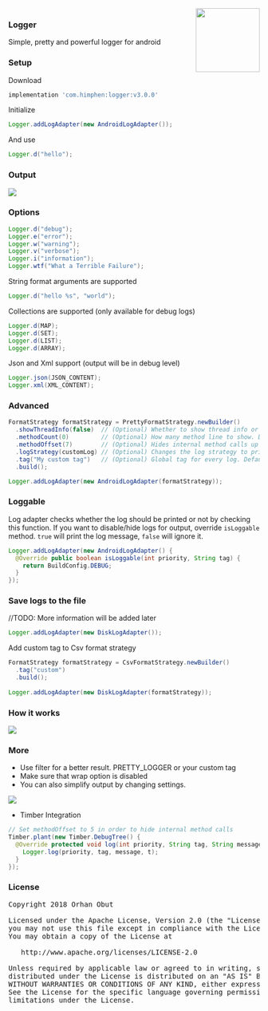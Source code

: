 <img align="right" src='https://github.com/himphen/logger/blob/master/art/logger-logo.png' width='128' height='128'/>

### Logger
Simple, pretty and powerful logger for android

### Setup
Download
```groovy
implementation 'com.himphen:logger:v3.0.0'
```

Initialize
```java
Logger.addLogAdapter(new AndroidLogAdapter());
```
And use
```java
Logger.d("hello");
```

### Output
<img src='https://github.com/himphen/logger/blob/master/art/logger_output.png'/>


### Options
```java
Logger.d("debug");
Logger.e("error");
Logger.w("warning");
Logger.v("verbose");
Logger.i("information");
Logger.wtf("What a Terrible Failure");
```

String format arguments are supported
```java
Logger.d("hello %s", "world");
```

Collections are supported (only available for debug logs)
```java
Logger.d(MAP);
Logger.d(SET);
Logger.d(LIST);
Logger.d(ARRAY);
```

Json and Xml support (output will be in debug level)
```java
Logger.json(JSON_CONTENT);
Logger.xml(XML_CONTENT);
```

### Advanced
```java
FormatStrategy formatStrategy = PrettyFormatStrategy.newBuilder()
  .showThreadInfo(false)  // (Optional) Whether to show thread info or not. Default true
  .methodCount(0)         // (Optional) How many method line to show. Default 2
  .methodOffset(7)        // (Optional) Hides internal method calls up to offset. Default 5
  .logStrategy(customLog) // (Optional) Changes the log strategy to print out. Default LogCat
  .tag("My custom tag")   // (Optional) Global tag for every log. Default PRETTY_LOGGER
  .build();

Logger.addLogAdapter(new AndroidLogAdapter(formatStrategy));
```

### Loggable
Log adapter checks whether the log should be printed or not by checking this function.
If you want to disable/hide logs for output, override `isLoggable` method. 
`true` will print the log message, `false` will ignore it.
```java
Logger.addLogAdapter(new AndroidLogAdapter() {
  @Override public boolean isLoggable(int priority, String tag) {
    return BuildConfig.DEBUG;
  }
});
```

### Save logs to the file
//TODO: More information will be added later
```java
Logger.addLogAdapter(new DiskLogAdapter());
```

Add custom tag to Csv format strategy
```java
FormatStrategy formatStrategy = CsvFormatStrategy.newBuilder()
  .tag("custom")
  .build();
  
Logger.addLogAdapter(new DiskLogAdapter(formatStrategy));
```

### How it works
<img src='https://github.com/himphen/logger/blob/master/art/how_it_works.png'/>


### More
- Use filter for a better result. PRETTY_LOGGER or your custom tag
- Make sure that wrap option is disabled
- You can also simplify output by changing settings.

<img src='https://github.com/himphen/logger/blob/master/art/logcat_options.png'/>

- Timber Integration
```java
// Set methodOffset to 5 in order to hide internal method calls
Timber.plant(new Timber.DebugTree() {
  @Override protected void log(int priority, String tag, String message, Throwable t) {
    Logger.log(priority, tag, message, t);
  }
});
```

### License
<pre>
Copyright 2018 Orhan Obut

Licensed under the Apache License, Version 2.0 (the "License");
you may not use this file except in compliance with the License.
You may obtain a copy of the License at

   http://www.apache.org/licenses/LICENSE-2.0

Unless required by applicable law or agreed to in writing, software
distributed under the License is distributed on an "AS IS" BASIS,
WITHOUT WARRANTIES OR CONDITIONS OF ANY KIND, either express or implied.
See the License for the specific language governing permissions and
limitations under the License.
</pre>
